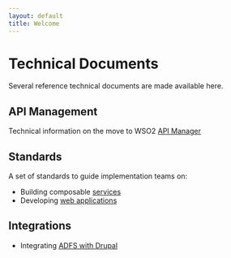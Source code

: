 ```yaml
---
layout: default
title: Welcome
---
```


# Technical Documents

Several reference technical documents are made available here.

## API Management

Technical information on the move to WSO2 [API Manager](/apimanager/overview)

## Standards

A set of standards to guide implementation teams on:

* Building composable [services](/standards/service)
* Developing [web applications](/standards/webdev)

## Integrations

* Integrating [ADFS with Drupal](/integrations/adfs-drupal)
